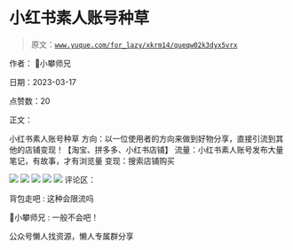 # 小红书素人账号种草

> 原文：[`www.yuque.com/for_lazy/xkrm14/queqw02k3dyx5vrx`](https://www.yuque.com/for_lazy/xkrm14/queqw02k3dyx5vrx)



作者： 📌小攀师兄



日期：2023-03-17



点赞数：20



正文：



小红书素人账号种草 方向：以一位使用者的方向来做到好物分享，直接引流到其他的店铺变现！【淘宝、拼多多、小红书店铺】 流量：小红书素人账号发布大量笔记，有故事，才有浏览量 变现：搜索店铺购买



![](img/cf6a95bac748e2b41220dd6199a4959e.png)  <ne-p id="ud7632407" data-lake-id="ud7632407">![](img/e1f8651a2c60e66f001e54e4100caca7.png)  <ne-p id="u01854af7" data-lake-id="u01854af7">![](img/1801f98f70b0bf41cb5cab7e1600e506.png)  <ne-p id="u733e4677" data-lake-id="u733e4677">![](img/ee5ae242f6f92732416883a0d824e5fa.png)  <ne-p id="u088c013f" data-lake-id="u088c013f">![](img/14994a9ec50119b63bcedcb35922ac96.png)  <ne-p id="ufdfbb63b" data-lake-id="ufdfbb63b">评论区：



背包走吧 : 这种会限流吗



📌小攀师兄 : 一般不会吧！



公众号懒人找资源，懒人专属群分享

</ne-p></ne-p></ne-p></ne-p></ne-p>